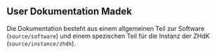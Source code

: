 ## User Dokumentation Madek

Die Dokumentation besteht aus einem allgemeinen Teil zur Software (`source/software`) und einem spezischen Teil für die Instanz der ZHdK (`source/instance/zhdk`).